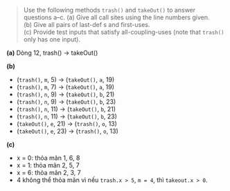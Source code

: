 > Use the following methods ```trash()``` and ```takeOut()``` to answer questions a–c.
> (a) Give all call sites using the line numbers given.\
> (b) Give all pairs of last-def s and first-uses.\
> (c) Provide test inputs that satisfy all-coupling-uses (note that ```trash()``` only has one input).
>

**(a)** Dòng 12, trash() → takeOut()

**(b)**

- (```trash()```, ```m```, 5) → (```takeOut()```, ```a```, 19)
- (```trash()```, ```m```, 7) → (```takeOut()```, ```a```, 19)
- (```trash()```, ```n```, 9) → (```takeOut()```, ```b```, 21)
- (```trash()```, ```n```, 9) → (```takeOut()```, ```b```, 23)
- (```trash()```, ```n```, 11) → (```takeOut()```, ```b```, 21)
- (```trash()```, ```n```, 11) → (```takeOut()```, ```b```, 23)
- (```takeOut()```, ```e```, 21) → (```trash()```, ```o```, 13)
- (```takeOut()```, ```e```, 23) → (```trash()```, ```o```, 13)

**(c)**

- x = 0: thỏa mãn 1, 6, 8
- x = 1: thỏa mãn 2, 5, 7
- x = 6: thỏa mãn 2, 3, 7
- 4 không thể thỏa mãn vì nếu ```trash.x > 5```, ```m = 4```, thì ```takeout.x > 0```.
